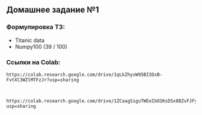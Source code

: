 ## Домашнее задание №1

### Формулировка ТЗ:

*   Titanic data
*   Numpy100 (39 / 100)

### Ссылки на Colab:

    https://colab.research.google.com/drive/1qLkZhysW95BISDxB-FvtXC3WZlMTFzJr?usp=sharing
    


    https://colab.research.google.com/drive/1ZCaagSiguTWEeIbO1KsDSx8BZvFJFygh?usp=sharing
